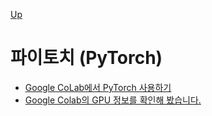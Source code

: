 [Up](../index.md)

# 파이토치 (PyTorch)

- [Google CoLab에서 PyTorch 사용하기](google_colab_for_pytorch.md)
- [Google Colab의 GPU 정보를 확인해 봤습니다.](google_colab_gpu_with_pytorch.md)




